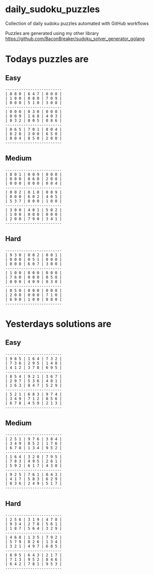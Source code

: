
# daily_sudoku_puzzles 

Collection of daily sudoku puzzles automated with GitHub workflows 

Puzzles are generated using my other library https://github.com/BaconBreaker/sudoku_solver_generator_golang 
 

# Todays puzzles are 

## Easy 

```
-------------------------
| 0 8 0 | 6 4 7 | 0 0 0 | 
| 1 0 0 | 0 8 0 | 7 0 9 | 
| 0 0 0 | 5 1 0 | 3 0 8 | 
-------------------------
| 0 0 0 | 0 3 0 | 0 0 0 | 
| 0 0 9 | 1 6 8 | 4 0 3 | 
| 0 3 2 | 0 0 5 | 0 8 6 | 
-------------------------
| 0 6 5 | 7 0 1 | 8 0 4 | 
| 0 2 0 | 3 0 0 | 6 5 0 | 
| 0 0 4 | 8 5 0 | 2 0 0 | 
-------------------------
```
## Medium 

```
-------------------------
| 8 0 1 | 0 0 9 | 0 0 0 | 
| 0 0 0 | 0 6 0 | 2 0 8 | 
| 0 0 0 | 0 0 0 | 0 0 4 | 
-------------------------
| 0 0 2 | 0 1 0 | 0 0 9 | 
| 0 0 0 | 6 0 2 | 4 0 5 | 
| 5 3 7 | 0 0 0 | 1 0 0 | 
-------------------------
| 3 0 0 | 4 0 1 | 5 0 2 | 
| 1 0 0 | 0 0 0 | 0 0 0 | 
| 2 0 0 | 7 9 0 | 3 4 1 | 
-------------------------
```
## Hard 

```
-------------------------
| 9 3 0 | 0 0 2 | 0 0 1 | 
| 0 0 0 | 0 5 1 | 0 0 0 | 
| 0 0 8 | 6 0 7 | 3 0 0 | 
-------------------------
| 1 0 0 | 0 0 0 | 0 0 0 | 
| 7 6 0 | 0 0 0 | 0 5 8 | 
| 0 0 0 | 4 0 9 | 0 3 0 | 
-------------------------
| 0 5 0 | 0 0 0 | 0 0 0 | 
| 2 0 0 | 0 0 0 | 7 1 0 | 
| 6 9 0 | 1 0 0 | 0 8 0 | 
-------------------------
```
# Yesterdays solutions are 

## Easy 

```
-------------------------
| 9 8 5 | 1 6 4 | 7 3 2 | 
| 7 3 6 | 2 9 5 | 1 4 8 | 
| 4 1 2 | 3 7 8 | 6 9 5 | 
-------------------------
| 8 5 4 | 9 2 1 | 3 6 7 | 
| 2 9 7 | 5 3 6 | 4 8 1 | 
| 1 6 3 | 8 4 7 | 5 2 9 | 
-------------------------
| 5 2 1 | 6 8 3 | 9 7 4 | 
| 3 4 9 | 7 1 2 | 8 5 6 | 
| 6 7 8 | 4 5 9 | 2 1 3 | 
-------------------------
```
## Medium 

```
-------------------------
| 2 5 1 | 9 7 6 | 3 8 4 | 
| 3 4 9 | 8 5 2 | 1 7 6 | 
| 6 7 8 | 1 3 4 | 9 5 2 | 
-------------------------
| 1 6 4 | 3 2 8 | 7 9 5 | 
| 7 8 3 | 4 9 5 | 2 6 1 | 
| 5 9 2 | 6 1 7 | 4 3 8 | 
-------------------------
| 9 2 5 | 7 6 1 | 8 4 3 | 
| 4 1 7 | 5 8 3 | 6 2 9 | 
| 8 3 6 | 2 4 9 | 5 1 7 | 
-------------------------
```
## Hard 

```
-------------------------
| 2 5 6 | 3 1 9 | 4 7 8 | 
| 9 3 4 | 2 7 8 | 5 6 1 | 
| 1 8 7 | 5 6 4 | 3 2 9 | 
-------------------------
| 4 6 8 | 1 3 5 | 7 9 2 | 
| 5 7 9 | 8 2 6 | 1 3 4 | 
| 3 2 1 | 4 9 7 | 6 8 5 | 
-------------------------
| 8 9 5 | 6 4 3 | 2 1 7 | 
| 7 1 3 | 9 5 2 | 8 4 6 | 
| 6 4 2 | 7 8 1 | 9 5 3 | 
-------------------------
```
